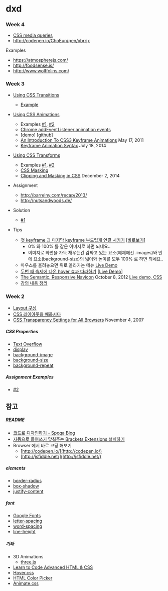 # dxd

### Week 4

- [CSS media queries](https://developer.mozilla.org/en-US/docs/Web/Guide/CSS/Media_queries)
- http://codepen.io/ChoEun/pen/xbrrjx

Examples

 - https://atmospherejs.com/
 - http://foodsense.is/
 - http://www.wolffolins.com/

### Week 3

- [Using CSS Transitions](https://developer.mozilla.org/ko/docs/Web/Guide/CSS/Using_CSS_transitions)
    - [Example](http://jsfiddle.net/h9czba4s/)

- [Using CSS Animations](https://developer.mozilla.org/ko/docs/Web/CSS/Using_CSS_animations)
    - Examples [#1](https://github.com/daclouds/dxd/tree/master/animation), [#2](http://jsfiddle.net/kuwsjbf9/)
    - [Chrome addEventListener animation events](http://stackoverflow.com/questions/17951783/chrome-addeventlistener-animation-events)
    - [[demo]](http://jfire.io/animations/) [[github]](https://github.com/jfirebaugh/animations)
    - [An Introduction To CSS3 Keyframe Animations](http://www.smashingmagazine.com/2011/05/17/an-introduction-to-css3-keyframe-animations/) May 17, 2011
    - [Keyframe Animation Syntax](http://css-tricks.com/snippets/css/keyframe-animation-syntax/) July 18, 2014
- [Using CSS Transforms](https://developer.mozilla.org/ko/docs/Web/CSS/Using_CSS_transforms)
    - Examples [#1](http://jsfiddle.net/kdmr2zLo/), [#2](https://github.com/daclouds/dxd/tree/master/transform)
    - [CSS Masking](http://www.html5rocks.com/en/tutorials/masking/adobe/)
    - [Clipping and Masking in CSS](http://css-tricks.com/clipping-masking-css/) December 2, 2014

- Assignment
    - http://barrelny.com/recap/2013/
    - http://nutsandwoods.de/

- Solution
    - [#1](https://github.com/daclouds/dxd/blob/master/animations/scrolling/)

- Tips
    - [첫 keyframe 과 마지막 keyframe 부드럽게 연결
      시키기](https://github.com/daclouds/dxd/blob/master/animations/background) [[바로보기]](http://jsfiddle.net/unxadyv6/3/)
        - 0% 와 100% 를 같은 이미지로 하면 되네요..
        - 이미지로 화면을 가득 채우는건 감싸고 있는 요소(예제에선 .images)와 안에 요소(background-size)의 넓이와 높이를 모두 100% 로 하면 되네요..
    - 마우스를 올려놓으면 위로 올라가는 메뉴 [Live Demo](http://jsfiddle.net/daclouds/22kwdp0a/2/)
    - [두번 째 숙제에 나온 hover 효과
      따라하기](https://github.com/daclouds/dxd/blob/master/transforms/hover) [[Live Demo]](http://jsfiddle.net/41jaLgp5/3/)
    - [The Semantic, Responsive Navicon](http://www.smashingmagazine.com/2012/10/08/the-semantic-responsive-design-navicon/) October 8, 2012 [Live demo, CSS](http://codepen.io/jordanmoore/full/BIzCe)
    - [강의 내용 정리](http://codepen.io/ChoEun/pen/emWmwG)

### Week 2

- [Layout 구성](http://franksop.bitbucket.org/html/lesson2.html)
- [CSS 레이아웃을 배웁시다](http://ko.learnlayout.com/)
- [CSS Transparency Settings for All Browsers](http://css-tricks.com/css-transparency-settings-for-all-broswers/) November 4, 2007

##### CSS Properties
- [Text Overflow](docs/Text-Overflow.md)
- [display](http://www.w3schools.com/cssref/pr_class_display.asp)
- [background-image](http://www.w3schools.com/cssref/pr_background-image.asp)
- [background-size](http://www.w3schools.com/cssref/css3_pr_background-size.asp)
- [background-repeat](http://www.w3schools.com/cssref/pr_background-repeat.asp)
 
##### Assignment Examples

- [#2](http://s.codepen.io/ChoEun/debug/EaZYrj)

## 참고

##### README

- [코드로 디자인하기 - Spoqa Blog](http://spoqa.github.io/2015/01/16/design-with-code.html)
- [자동으로 들여쓰기 맞춰주는 Brackets Extensions 설치하기](docs/Brackets-Extensions.md)
- Browser 에서 바로 코딩 해보기
    - [http://codepen.io/](http://codepen.io/)
    - [http://jsfiddle.net/](http://jsfiddle.net/)

##### elements

- [border-radius](https://developer.mozilla.org/ko/docs/Web/CSS/border-radius)
- [box-shadow](https://developer.mozilla.org/en-US/docs/Web/CSS/box-shadow)
- [justify-content](https://developer.mozilla.org/en-US/docs/Web/CSS/justify-content)

##### font

- [Google Fonts](https://developers.google.com/fonts/docs/getting_started)
- [letter-spacing](https://developer.mozilla.org/en-US/docs/Web/CSS/letter-spacing)
- [word-spacing](https://developer.mozilla.org/en-US/docs/Web/CSS/word-spacing)
- [line-height](https://developer.mozilla.org/en-US/docs/Web/CSS/line-height)

##### 기타

- 3D Animations
    - [three.js](http://threejs.org/)
- [Learn to Code Advanced HTML & CSS](http://learn.shayhowe.com/advanced-html-css/performance-organization/)
- [Hover.css](https://github.com/IanLunn/Hover)
- [HTML Color Picker](http://www.w3schools.com/tags/ref_colorpicker.asp)
- [Animate.css](http://daneden.github.io/animate.css/)

